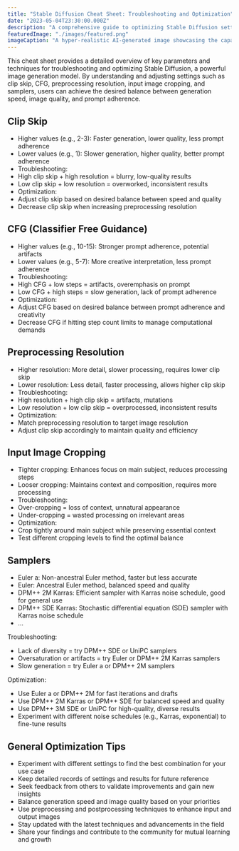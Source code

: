 ```yaml
---
title: "Stable Diffusion Cheat Sheet: Troubleshooting and Optimization"
date: "2023-05-04T23:30:00.000Z"
description: "A comprehensive guide to optimizing Stable Diffusion settings for high-quality, efficient image generation."
featuredImage: "./images/featured.png"
imageCaption: "A hyper-realistic AI-generated image showcasing the capabilities of Stable Diffusion"
---
```


This cheat sheet provides a detailed overview of key parameters and techniques for troubleshooting and optimizing Stable Diffusion, a powerful image generation model. By understanding and adjusting settings such as clip skip, CFG, preprocessing resolution, input image cropping, and samplers, users can achieve the desired balance between generation speed, image quality, and prompt adherence.

## Clip Skip
- Higher values (e.g., 2-3): Faster generation, lower quality, less prompt adherence
- Lower values (e.g., 1): Slower generation, higher quality, better prompt adherence
- Troubleshooting:
- High clip skip + high resolution = blurry, low-quality results
- Low clip skip + low resolution = overworked, inconsistent results
- Optimization:
- Adjust clip skip based on desired balance between speed and quality
- Decrease clip skip when increasing preprocessing resolution

## CFG (Classifier Free Guidance)
- Higher values (e.g., 10-15): Stronger prompt adherence, potential artifacts
- Lower values (e.g., 5-7): More creative interpretation, less prompt adherence
- Troubleshooting:
- High CFG + low steps = artifacts, overemphasis on prompt
- Low CFG + high steps = slow generation, lack of prompt adherence
- Optimization:
- Adjust CFG based on desired balance between prompt adherence and creativity
- Decrease CFG if hitting step count limits to manage computational demands

## Preprocessing Resolution
- Higher resolution: More detail, slower processing, requires lower clip skip
- Lower resolution: Less detail, faster processing, allows higher clip skip
- Troubleshooting:
- High resolution + high clip skip = artifacts, mutations
- Low resolution + low clip skip = overprocessed, inconsistent results
- Optimization:
- Match preprocessing resolution to target image resolution
- Adjust clip skip accordingly to maintain quality and efficiency

## Input Image Cropping
- Tighter cropping: Enhances focus on main subject, reduces processing steps
- Looser cropping: Maintains context and composition, requires more processing
- Troubleshooting:
- Over-cropping = loss of context, unnatural appearance
- Under-cropping = wasted processing on irrelevant areas
- Optimization:
- Crop tightly around main subject while preserving essential context
- Test different cropping levels to find the optimal balance

## Samplers
- Euler a: Non-ancestral Euler method, faster but less accurate
- Euler: Ancestral Euler method, balanced speed and quality
- DPM++ 2M Karras: Efficient sampler with Karras noise schedule, good for general use
- DPM++ SDE Karras: Stochastic differential equation (SDE) sampler with Karras noise schedule
- ...

Troubleshooting:
- Lack of diversity = try DPM++ SDE or UniPC samplers
- Oversaturation or artifacts = try Euler or DPM++ 2M Karras samplers
- Slow generation = try Euler a or DPM++ 2M samplers

Optimization:
- Use Euler a or DPM++ 2M for fast iterations and drafts
- Use DPM++ 2M Karras or DPM++ SDE for balanced speed and quality
- Use DPM++ 3M SDE or UniPC for high-quality, diverse results
- Experiment with different noise schedules (e.g., Karras, exponential) to fine-tune results

## General Optimization Tips
- Experiment with different settings to find the best combination for your use case
- Keep detailed records of settings and results for future reference
- Seek feedback from others to validate improvements and gain new insights
- Balance generation speed and image quality based on your priorities
- Use preprocessing and postprocessing techniques to enhance input and output images
- Stay updated with the latest techniques and advancements in the field
- Share your findings and contribute to the community for mutual learning and growth
